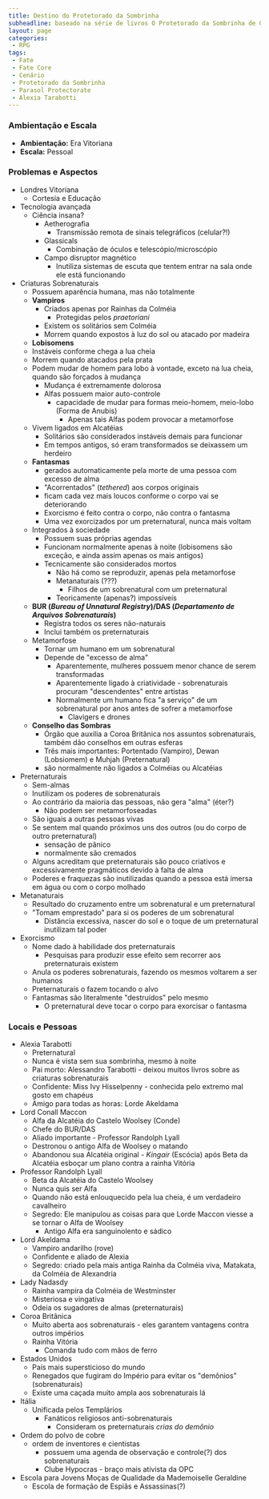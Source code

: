 ```yaml
---
title: Destino do Protetorado da Sombrinha
subheadline: baseado na série de livros O Protetorado da Sombrinha de Gail Carriger
layout: page
categories:
 - RPG
tags:
 - Fate
 - Fate Core
 - Cenário
 - Protetorado da Sombrinha
 - Parasol Protectorate
 - Alexia Tarabotti
---
```


### Ambientação e Escala

- **Ambientação:** Era Vitoriana
- **Escala:** Pessoal

### Problemas e Aspectos

- Londres Vitoriana
  - Cortesia e Educação
- Tecnologia avançada
  - Ciência insana?
    - Aetherografia
      - Transmissão remota de sinais telegráficos (celular?!)
    - Glassicals
      - Combinação de óculos e telescópio/microscópio
    - Campo disruptor magnético
      - Inutiliza sistemas de escuta que tentem entrar na sala onde ele está funcionando
- Criaturas Sobrenaturais
  - Possuem aparência humana, mas não totalmente
   - **Vampiros**
     - Criados apenas por Rainhas da Colméia
       - Protegidas pelos *praetoriani*
     - Existem os solitários sem Colméia
     - Morrem quando expostos à luz do sol ou atacado por madeira
    - **Lobisomens**
     - Instáveis conforme chega a lua cheia
     - Morrem quando atacados pela prata
     - Podem mudar de homem para lobo à vontade, exceto na lua cheia, quando são forçados à mudança
       - Mudança é extremamente dolorosa
       - Alfas possuem maior auto-controle
         - capacidade de mudar para formas meio-homem, meio-lobo (Forma de Anubis)
           - Apenas tais Alfas podem provocar a metamorfose
     -  Vivem ligados em Alcatéias
        - Solitários são considerados instáveis demais para funcionar
        - Em tempos antigos, só eram transformados se deixassem um herdeiro
    - **Fantasmas**
      - gerados automaticamente pela morte de uma pessoa com excesso de alma 
      - "Acorrentados" (*tethered*) aos corpos originais
      - ficam cada vez mais loucos conforme o corpo vai se deteriorando 
      - Exorcismo é feito contra o corpo, não contra o fantasma
      - Uma vez exorcizados por um preternatural, nunca mais voltam
  - Integrados à sociedade
     - Possuem suas próprias agendas
     - Funcionam normalmente apenas à noite (lobisomens são exceção, e ainda assim apenas os mais antigos)
     - Tecnicamente são considerados mortos
       - Não há como se reproduzir, apenas pela metamorfose
       - Metanaturais (???)
         - Filhos de um sobrenatural com um preternatural
       - Teoricamente (apenas?) impossíveis
  - **BUR (*Bureau of Unnatural Registry*)/DAS (*Departamento de Arquivos Sobrenaturais*)**
     - Registra todos os seres não-naturais
     - Inclui também os preternaturais
  - Metamorfose
     - Tornar um humano em um sobrenatural
     - Depende de "excesso de alma"
       - Aparentemente, mulheres possuem menor chance de serem transformadas
       - Aparentemente ligado à criatividade - sobrenaturais procuram "descendentes" entre artistas
       - Normalmente um humano fica "a serviço" de um sobrenatural por anos antes de sofrer a metamorfose
         - Clavigers e drones
  - **Conselho das Sombras**
    - Órgão que auxilia a Coroa Britânica nos assuntos sobrenaturais, também dão conselhos em outras esferas
    - Três mais importantes: Portentado (Vampiro), Dewan (Lobsiomem) e Muhjah (Preternatural)
    - são normalmente não ligados a Colméias ou Alcatéias
- Preternaturais
  - Sem-almas
  - Inutilizam os poderes de sobrenaturais 
  - Ao contrário da maioria das pessoas, não gera "alma" (éter?)
    - Não podem ser metamorfoseadas
  - São iguais a outras pessoas vivas
  - Se sentem mal quando próximos uns dos outros (ou do corpo de outro preternatural)
    - sensação de pânico
    - normalmente são cremados 
  - Alguns acreditam que preternaturais são pouco criativos e excessivamente pragmáticos devido à falta de alma
  - Poderes e fraquezas são inutilizadas quando a pessoa está imersa em água ou com o corpo molhado
- Metanaturais
  - Resultado do cruzamento entre um sobrenatural e um preternatural
  - "Tomam emprestado" para si os poderes de um sobrenatural
    - Distância excessiva, nascer do sol e o toque de um preternatural inutilizam tal poder
- Exorcismo
  - Nome dado à habilidade dos preternaturais
    - Pesquisas para produzir esse efeito sem recorrer aos preternaturais existem
  - Anula os poderes sobrenaturais, fazendo os mesmos voltarem a ser humanos
  - Preternaturais o fazem tocando o alvo
  - Fantasmas são literalmente "destruídos" pelo mesmo
    - O preternatural deve tocar o corpo para exorcisar o fantasma

### Locais e Pessoas

- Alexia Tarabotti
  - Preternatural
  - Nunca é vista sem sua sombrinha, mesmo à noite
  - Pai morto: Alessandro Tarabotti -  deixou muitos livros sobre as criaturas sobrenaturais
  - Confidente: Miss Ivy Hisselpenny - conhecida pelo extremo mal gosto em chapéus
  - Amigo para todas as horas: Lorde Akeldama
- Lord Conall Maccon
  - Alfa da Alcatéia do Castelo Woolsey (Conde)
  - Chefe do BUR/DAS
  - Aliado importante - Professor Randolph Lyall
  - Destronou o antigo Alfa de Woolsey o matando
  - Abandonou sua Alcatéia original - *Kingair* (Escócia) após Beta da Alcatéia esboçar um plano contra a rainha Vitória
- Professor Randolph Lyall
  - Beta da Alcatéia do Castelo Woolsey
  - Nunca quis ser Alfa
  - Quando não está enlouquecido pela lua cheia, é um verdadeiro cavalheiro
  - Segredo: Ele manipulou as coisas para que Lorde Maccon viesse a se tornar o Alfa de Woolsey
    - Antigo Alfa era sanguinolento e sádico
- Lord Akeldama
  - Vampiro andarilho (rove)
  - Confidente e aliado de Alexia
  - Segredo: criado pela mais antiga Rainha da Colméia viva, Matakata, da Colméia de Alexandria
- Lady Nadasdy
  - Rainha vampira da Colméia de Westminster
  - Misteriosa e vingativa
  - Odeia os sugadores de almas (preternaturais)
- Coroa Britânica 
  - Muito aberta aos sobrenaturais - eles garantem vantagens contra outros impérios
  - Rainha Vitória
    - Comanda tudo com mãos de ferro
- Estados Unidos
  - País mais supersticioso do mundo
  - Renegados que fugiram do Império para evitar os "demônios" (sobrenaturais)
  - Existe uma caçada muito ampla aos sobrenaturais lá
- Itália
  - Unificada pelos Templários
    - Fanáticos religiosos anti-sobrenaturais
      - Consideram os preternaturais *crias do demônio*
- Ordem do polvo de cobre 
  - ordem de inventores e cientistas 
    - possuem uma agenda de observação e controle(?) dos sobrenaturais
    - Clube Hypocras - braço mais ativista da OPC
- Escola para Jovens Moças de Qualidade da Mademoiselle Geraldine
  - Escola de formação de Espiãs e Assassinas(?)
